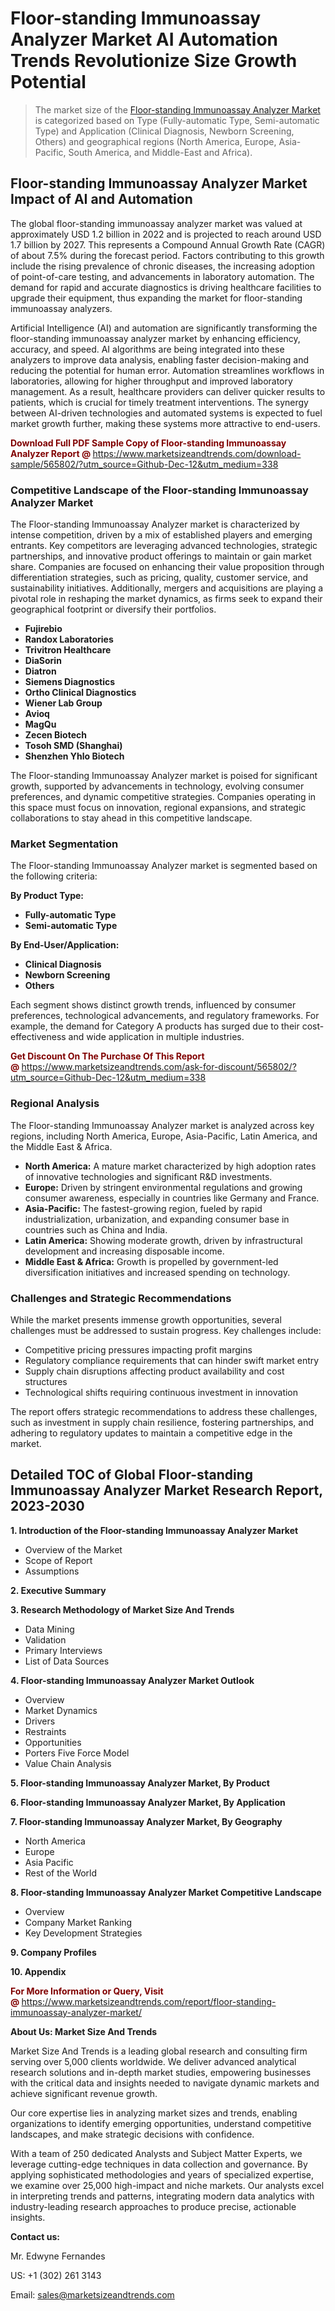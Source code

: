 <H1>Floor-standing Immunoassay Analyzer Market AI Automation Trends Revolutionize Size Growth Potential</H1><blockquote><p>The market size of the <a href="https://www.marketsizeandtrends.com/download-sample/565802/?utm_source=Github-Dec-12&amp;utm_medium=338" target="_blank">Floor-standing Immunoassay Analyzer Market </a>is categorized based on Type (Fully-automatic Type, Semi-automatic Type) and Application (Clinical Diagnosis, Newborn Screening, Others) and geographical regions (North America, Europe, Asia-Pacific, South America, and Middle-East and Africa).</p></blockquote><p><h2>Floor-standing Immunoassay Analyzer Market Impact of AI and Automation</h2><p>The global floor-standing immunoassay analyzer market was valued at approximately USD 1.2 billion in 2022 and is projected to reach around USD 1.7 billion by 2027. This represents a Compound Annual Growth Rate (CAGR) of about 7.5% during the forecast period. Factors contributing to this growth include the rising prevalence of chronic diseases, the increasing adoption of point-of-care testing, and advancements in laboratory automation. The demand for rapid and accurate diagnostics is driving healthcare facilities to upgrade their equipment, thus expanding the market for floor-standing immunoassay analyzers.</p><p>Artificial Intelligence (AI) and automation are significantly transforming the floor-standing immunoassay analyzer market by enhancing efficiency, accuracy, and speed. AI algorithms are being integrated into these analyzers to improve data analysis, enabling faster decision-making and reducing the potential for human error. Automation streamlines workflows in laboratories, allowing for higher throughput and improved laboratory management. As a result, healthcare providers can deliver quicker results to patients, which is crucial for timely treatment interventions. The synergy between AI-driven technologies and automated systems is expected to fuel market growth further, making these systems more attractive to end-users.</p></p><p><strong><span style="color: #800000;">Download Full PDF Sample Copy of Floor-standing Immunoassay Analyzer Report @</span>&nbsp;</strong><a href="https://www.marketsizeandtrends.com/download-sample/565802/?utm_source=Github-Dec-12&amp;utm_medium=338">https://www.marketsizeandtrends.com/download-sample/565802/?utm_source=Github-Dec-12&amp;utm_medium=338</a></p><h3>Competitive Landscape of the Floor-standing Immunoassay Analyzer Market</h3><p>The Floor-standing Immunoassay Analyzer market is characterized by intense competition, driven by a mix of established players and emerging entrants. Key competitors are leveraging advanced technologies, strategic partnerships, and innovative product offerings to maintain or gain market share. Companies are focused on enhancing their value proposition through differentiation strategies, such as pricing, quality, customer service, and sustainability initiatives. Additionally, mergers and acquisitions are playing a pivotal role in reshaping the market dynamics, as firms seek to expand their geographical footprint or diversify their portfolios.</p><p><strong><p><ul><li>Fujirebio </li><li> Randox Laboratories </li><li> Trivitron Healthcare </li><li> DiaSorin </li><li> Diatron </li><li> Siemens Diagnostics </li><li> Ortho Clinical Diagnostics </li><li> Wiener Lab Group </li><li> Avioq </li><li> MagQu </li><li> Zecen Biotech </li><li> Tosoh SMD (Shanghai) </li><li> Shenzhen Yhlo Biotech</p></li></ul></p></strong></p><p>The Floor-standing Immunoassay Analyzer market is poised for significant growth, supported by advancements in technology, evolving consumer preferences, and dynamic competitive strategies. Companies operating in this space must focus on innovation, regional expansions, and strategic collaborations to stay ahead in this competitive landscape.</p><h3>Market Segmentation</h3><p>The Floor-standing Immunoassay Analyzer market is segmented based on the following criteria:</p><p><strong>By Product Type:</strong></p><p><strong><p><ul><li>Fully-automatic Type </li><li> Semi-automatic Type</p></li></ul></p></strong></p><p><strong>By End-User/Application:</strong></p><p><strong><p><ul><li>Clinical Diagnosis </li><li> Newborn Screening </li><li> Others</p></li></ul></p></strong></p><p>Each segment shows distinct growth trends, influenced by consumer preferences, technological advancements, and regulatory frameworks. For example, the demand for Category A products has surged due to their cost-effectiveness and wide application in multiple industries.</p><p><strong><span style="color: #800000;">Get Discount On The Purchase Of This Report @&nbsp;</span></strong><a href="https://www.marketsizeandtrends.com/ask-for-discount/565802/?utm_source=Github-Dec-12&amp;utm_medium=338">https://www.marketsizeandtrends.com/ask-for-discount/565802/?utm_source=Github-Dec-12&amp;utm_medium=338</a></p><h3>Regional Analysis</h3><p>The Floor-standing Immunoassay Analyzer market is analyzed across key regions, including North America, Europe, Asia-Pacific, Latin America, and the Middle East &amp; Africa.</p><ul><li><strong>North America:</strong> A mature market characterized by high adoption rates of innovative technologies and significant R&amp;D investments.</li><li><strong>Europe:</strong> Driven by stringent environmental regulations and growing consumer awareness, especially in countries like Germany and France.</li><li><strong>Asia-Pacific:</strong> The fastest-growing region, fueled by rapid industrialization, urbanization, and expanding consumer base in countries such as China and India.</li><li><strong>Latin America:</strong> Showing moderate growth, driven by infrastructural development and increasing disposable income.</li><li><strong>Middle East &amp; Africa:</strong> Growth is propelled by government-led diversification initiatives and increased spending on technology.</li></ul><h3>Challenges and Strategic Recommendations</h3><p>While the market presents immense growth opportunities, several challenges must be addressed to sustain progress. Key challenges include:</p><ul><li>Competitive pricing pressures impacting profit margins</li><li>Regulatory compliance requirements that can hinder swift market entry</li><li>Supply chain disruptions affecting product availability and cost structures</li><li>Technological shifts requiring continuous investment in innovation</li></ul><p>The report offers strategic recommendations to address these challenges, such as investment in supply chain resilience, fostering partnerships, and adhering to regulatory updates to maintain a competitive edge in the market.</p><h2>Detailed TOC of Global Floor-standing Immunoassay Analyzer Market Research Report, 2023-2030</h2><p><strong>1. Introduction of the Floor-standing Immunoassay Analyzer Market</strong></p><ul><li>Overview of the Market</li><li>Scope of Report</li><li>Assumptions&nbsp;</li></ul><p><strong>2. Executive Summary</strong></p><p><strong>3. Research Methodology of <strong>Market Size And Trends</strong></strong></p><ul><li>Data Mining</li><li>Validation</li><li>Primary Interviews</li><li>List of Data Sources&nbsp;</li></ul><p><strong>4. Floor-standing Immunoassay Analyzer Market Outlook</strong></p><ul><li>Overview</li><li>Market Dynamics</li><li>Drivers</li><li>Restraints</li><li>Opportunities</li><li>Porters Five Force Model</li><li>Value Chain Analysis&nbsp;</li></ul><p><strong>5. Floor-standing Immunoassay Analyzer Market, By Product</strong></p><p><strong>6. Floor-standing Immunoassay Analyzer Market, By Application</strong></p><p><strong>7. Floor-standing Immunoassay Analyzer Market, By Geography</strong></p><ul><li>North America</li><li>Europe</li><li>Asia Pacific</li><li>Rest of the World&nbsp;</li></ul><p><strong>8. Floor-standing Immunoassay Analyzer Market Competitive Landscape</strong></p><ul><li>Overview</li><li>Company Market Ranking</li><li>Key Development Strategies&nbsp;</li></ul><p><strong>9. Company Profiles</strong></p><p><strong>10. Appendix</strong></p><p><strong><span style="color: #800000;">For More Information or Query, Visit @&nbsp;</span></strong><a href="https://www.marketsizeandtrends.com/report/floor-standing-immunoassay-analyzer-market/">https://www.marketsizeandtrends.com/report/floor-standing-immunoassay-analyzer-market/</a></p><p></p><p><strong>About Us:&nbsp;Market Size And Trends</strong></p><p>Market Size And Trends&nbsp;is a leading global research and consulting firm serving over 5,000 clients worldwide. We deliver advanced analytical research solutions and in-depth market studies, empowering businesses with the critical data and insights needed to navigate dynamic markets and achieve significant revenue growth.</p><p>Our core expertise lies in analyzing market sizes and trends, enabling organizations to identify emerging opportunities, understand competitive landscapes, and make strategic decisions with confidence.</p><p>With a team of 250 dedicated Analysts and Subject Matter Experts, we leverage cutting-edge techniques in data collection and governance. By applying sophisticated methodologies and years of specialized expertise, we examine over 25,000 high-impact and niche markets. Our analysts excel in interpreting trends and patterns, integrating modern data analytics with industry-leading research approaches to produce precise, actionable insights.</p><p><strong>Contact us:</strong></p><p>Mr. Edwyne Fernandes</p><p>US: +1 (302) 261 3143</p><p>Email: <a href="mailto:sales@marketsizeandtrends.com">sales@marketsizeandtrends.com</a>&nbsp;</p>
